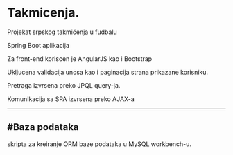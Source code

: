 # Takmicenja.

Projekat srpskog takmičenja u fudbalu

Spring Boot aplikacija 

Za front-end koriscen je AngularJS kao i Bootstrap 

Ukljucena validacija unosa kao i paginacija strana prikazane korisniku.

Pretraga izvrsena preko JPQL query-ja.

Komunikacija sa SPA izvrsena preko AJAX-a 

---
#Baza podataka
---
skripta za kreiranje ORM baze podataka u MySQL workbench-u.

